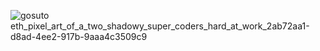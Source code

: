 ![gosuto eth_pixel_art_of_a_two_shadowy_super_coders_hard_at_work_2ab72aa1-d8ad-4ee2-917b-9aaa4c3509c9](https://github.com/onchainification/.github/assets/2835259/b11b6ecf-37e5-4de2-a807-4816eece8678)
